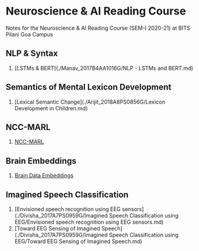# Neuroscience & AI Reading Course
Notes for the Neuroscience & AI Reading Course (SEM-I 2020-21) at BITS Pilani Goa Campus

## NLP & Syntax
1. [LSTMs & BERT](./Manav_2017B4AA1016G/NLP - LSTMs and BERT.md)

## Semantics of Mental Lexicon Development
1. [Lexical Semantic Change](./Arijit_2018A8PS0856G/Lexicon Development in Children.md)

## NCC-MARL
1. [NCC-MARL](./Vedant_2018AAPS0566G/NCC-MARL.md)

## Brain Embeddings
1. [Brain Data Embeddings](./Neelay_2018A8PS0400G/brain_data_embeddings.md)

## Imagined Speech Classification 
1. [Envisioned speech recognition using EEG sensors] (./Divisha_2017A7PS0959G/Imagined Speech Classification using EEG/Envisioned speech recognition using EEG sensors.md)
2. [Toward EEG Sensing of Imagined Speech] (./Divisha_2017A7PS0959G/Imagined Speech Classification using EEG/Toward EEG Sensing of Imagined Speech.md)
